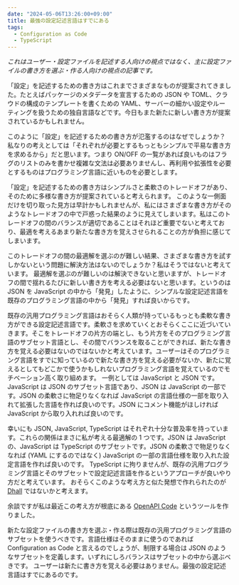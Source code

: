 ```yaml
---
date: "2024-05-06T13:26:00+09:00"
title: 最強の設定記述言語はすでにある
tags:
  - Configuration as Code
  - TypeScript
---
```


_これはユーザー・設定ファイルを記述する人向けの視点ではなく、主に設定ファイルの書き方を選ぶ・作る人向けの視点の記事です。_

「設定」を記述するための書き方はこれまでさまざまなものが提案されてきました。たとえばパッケージのメタデータを宣言するための JSON や TOML、クラウドの構成のテンプレートを書くための YAML、サーバーの細かい設定やルーティングを扱うための独自言語などです。今日もまた新たに新しい書き方が提案されているかもしれません。

このように「設定」を記述するための書き方が氾濫するのはなぜでしょうか？
私なりの考えとしては「それぞれが必要とするもっともシンプルで平易な書き方を求めるから」だと思います。つまり ON/OFF の一覧があれば良いものはフラグのリストのみを書かせ複雑な文法は必要ありませんし、再利用や拡張性を必要とするものはプログラミング言語に近いものを必要とします。

「設定」を記述するための書き方はシンプルさと柔軟さのトレードオフがあり、そのために多様な書き方が提案されていると考えられます。
このような一側面だけを切り取った見方は早計かもしれませんが、私にはさまざまな書き方がそのようなトレードオフの中で戸惑った結果のように見えてしまいます。私はこのトレードオフの間のバランスが適切であることはそれほど重要でないと考えており、最適を考えるあまり新たな書き方を覚えさせられることの方が負担に感じてしまいます。

このトレードオフの間の最適解を選ぶのが難しい結果、さまざまな書き方を試すしかないという問題に解決方法はないのでしょうか？私はそうではないと考えています。
最適解を選ぶのが難しいのは解決できないと思いますが、トレードオフの間で揺れるたびに新しい書き方を考える必要はないと思います。というのは JSON を JavaScript の中から「発見」したように、シンプルな設定記述言語を既存のプログラミング言語の中から「発見」すれば良いからです。

既存の汎用プログラミング言語はおそらく人類が持っているもっとも柔軟な書き方ができる設定記述言語です。柔軟さを求めていくとおそらくここに近づいていきます。そこをトレードオフの片方の端とし、もう片方をそのプログラミング言語のサブセット言語とし、その間でバランスを取ることができれば、新たな書き方を覚える必要はないのではないかと考えています。ユーザーはそのプログラミング言語をすでに知っているので新たな書き方を覚える必要がないか、新たに覚えるとしてもどこかで使うかもしれないプログラミング言語を覚えているのでモチベーション高く取り組めます。
一例としては JavaScript と JSON です。JavaScript は JSON のサブセット言語であり、JSON は JavaScript の一部です。JSON の柔軟さに物足りなくなれば JavaScript の言語仕様の一部を取り入れて拡張した言語を作れば良いのです。JSON にコメント機能がほしければ JavaScript から取り入れれば良いのです。

幸いにも JSON, JavaScript, TypeScript はそれぞれ十分な普及率を持っています。これらの関係はまさに私が考える最適解の 1 つです。JSON は JavaScript の、JavaScript は TypeScript のサブセットです。JSON の柔軟さで物足りなくなれば (YAML にするのではなく) JavaScript の一部の言語仕様を取り入れた設定言語を作れば良いのです。
TypeScript に拘りませんが、既存の汎用プログラミング言語とそのサブセットで設定記述言語を作るというアプローチが良いやり方だと考えています。
おそらくこのような考え方と似た発想で作れられたのが [Dhall](https://dhall-lang.org/) ではないかと考えます。

余談ですが私は最近この考え方が根底にある [OpenAPI Code](https://github.com/KoharaKazuya/openapi-code) というツールを作りました。

新たな設定ファイルの書き方を選ぶ・作る際は既存の汎用プログラミング言語のサブセットを使うべきです。言語仕様はそのままに使うのであれば Configuration as Code と言えるのでしょうが、制限する場合は JSON のようなサブセットを定義します。いずれにしろバランスはサブセットの中から選ぶべきです。
ユーザーは新たに書き方を覚える必要はありません。最強の設定記述言語はすでにあるのです。
